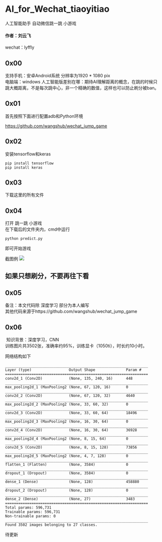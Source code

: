 # AI_for_Wechat_tiaoyitiao
人工智能助手 自动微信跳一跳 小游戏  

#### 作者：刘云飞  
 wechat：lyffly  
## 0x00
 支持手机：安卓Android系统 分辨率为1920 * 1080 pix   
 电脑端：windows
 人工智能版差别在哪：期待AI理解距离的概念，在跳的时候只跳大概距离，不是每次跳中心，非一个精确的数值，这样也可以防止刷分被ban。
 
## 0x01
 首先按照下面进行配置adb和Python环境  
 
https://github.com/wangshub/wechat_jump_game

## 0x02
 安装tensorflow和keras
```shell
pip install tensorflow
pip install keras
```
## 0x03
 下载这里的所有文件

## 0x04
 打开 跳一跳 小游戏  
 在下载后的文件夹内，cmd中运行
```shell
python predict.py
```
即可开始游戏  

截图例
![](https://github.com/lyffly/AI_for_Wechat_tiaoyitiao/blob/master/imgs/demo.png)

## 如果只想刷分，不要再往下看

## 0x05
 备注：本文代码除 深度学习 部分为本人编写  
       其他代码来源于https://github.com/wangshub/wechat_jump_game  


## 0x06
  知识背景：深度学习，CNN  
  训练图片共3502张，准确率约95%，训练显卡（1050ti），时长约10小时。  

网络结构如下
```shell
_________________________________________________________________
Layer (type)                 Output Shape              Param #   
=================================================================
conv2d_1 (Conv2D)            (None, 135, 240, 16)      448       
_________________________________________________________________
max_pooling2d_1 (MaxPooling2 (None, 67, 120, 16)       0         
_________________________________________________________________
conv2d_2 (Conv2D)            (None, 67, 120, 32)       4640      
_________________________________________________________________
max_pooling2d_2 (MaxPooling2 (None, 33, 60, 32)        0         
_________________________________________________________________
conv2d_3 (Conv2D)            (None, 33, 60, 64)        18496     
_________________________________________________________________
max_pooling2d_3 (MaxPooling2 (None, 16, 30, 64)        0         
_________________________________________________________________
conv2d_4 (Conv2D)            (None, 16, 30, 64)        36928     
_________________________________________________________________
max_pooling2d_4 (MaxPooling2 (None, 8, 15, 64)         0         
_________________________________________________________________
conv2d_5 (Conv2D)            (None, 8, 15, 128)        73856     
_________________________________________________________________
max_pooling2d_5 (MaxPooling2 (None, 4, 7, 128)         0         
_________________________________________________________________
flatten_1 (Flatten)          (None, 3584)              0         
_________________________________________________________________
dropout_1 (Dropout)          (None, 3584)              0         
_________________________________________________________________
dense_1 (Dense)              (None, 128)               458880    
_________________________________________________________________
dropout_2 (Dropout)          (None, 128)               0         
_________________________________________________________________
dense_2 (Dense)              (None, 27)                3483      
=================================================================
Total params: 596,731
Trainable params: 596,731
Non-trainable params: 0
_________________________________________________________________
Found 3502 images belonging to 27 classes.
```

待更新

